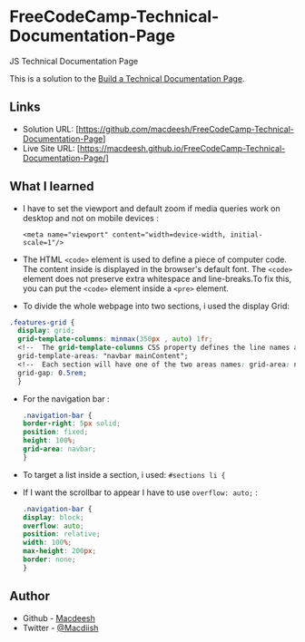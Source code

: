 # FreeCodeCamp-Technical-Documentation-Page
JS Technical Documentation Page

This is a solution to the [Build a Technical Documentation Page](https://www.freecodecamp.org/learn/responsive-web-design/responsive-web-design-projects/build-a-technical-documentation-page). 

## Links

- Solution URL: [https://github.com/macdeesh/FreeCodeCamp-Technical-Documentation-Page]
- Live Site URL: [https://macdeesh.github.io/FreeCodeCamp-Technical-Documentation-Page/]

## What I learned

- I have to set the viewport and default zoom if media queries work on desktop and not on mobile devices :

  ```<meta name="viewport" content="width=device-width, initial-scale=1"/>```
  
- The HTML ```<code>``` element  is used to define a piece of computer code. The content inside is displayed in the browser's default font.
  The ```<code>``` element does not preserve extra whitespace and line-breaks.To fix this, you can put the ```<code>``` element inside a ```<pre>``` element.

- To divide the whole webpage into two sections, i used the display Grid:

 ```css
 .features-grid {
   display: grid; 
   grid-template-columns: minmax(350px , auto) 1fr; 
   <!--  The grid-template-columns CSS property defines the line names and track sizing functions of the grid columns -->
   grid-template-areas: "navbar mainContent";
   <!--  Each section will have one of the two areas names: grid-area: navbar; and grid-area: mainContent; -->
   grid-gap: 0.5rem;   
   }
   ```
  
- For the navigation bar :
  
  ```css
  .navigation-bar {
  border-right: 5px solid;
  position: fixed;
  height: 100%;
  grid-area: navbar;
  }
  ```
  
- To target a list inside a section, i used: ``` #sections li { ```

- If I want the scrollbar to appear I have to use ```overflow: auto;``` :

  ```css
  .navigation-bar {
  display: block;
  overflow: auto;
  position: relative;
  width: 100%;
  max-height: 200px;
  border: none;
  }
  ```
  
## Author

- Github - [Macdeesh](https://github.com/macdeesh)
- Twitter - [@Macdiish](https://twitter.com/Macdiish)
